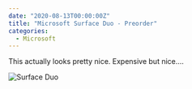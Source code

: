 ```yaml
---
date: "2020-08-13T00:00:00Z"
title: "Microsoft Surface Duo - Preorder"
categories:
  - Microsoft
---
```

This actually looks pretty nice. Expensive but nice....

![Surface Duo](https://img-prod-cms-rt-microsoft-com.akamaized.net/cms/api/am/imageFileData/RE4ALQi?ver=b8bd&q=90&m=6&h=720&w=1920&b=%23FFFFFFFF&l=f&o=t&aim=true)